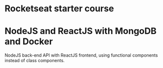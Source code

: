 # Rocketseat starter course
# NodeJS and ReactJS with MongoDB and Docker
 NodeJS back-end API with ReactJS frontend, using functional components instead of class components.<br/>

